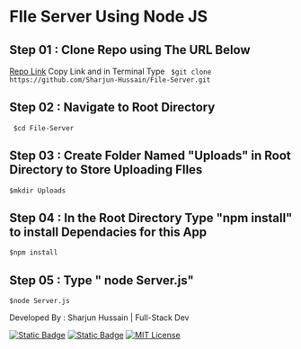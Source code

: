 # FIle Server Using Node JS

## Step 01 : Clone Repo using The **URL** Below
[Repo Link](https://github.com/Sharjun-Hussain/File-Server.git) Copy Link and in Terminal Type
` $git clone https://github.com/Sharjun-Hussain/File-Server.git`

## Step 02 : Navigate to Root Directory
` $cd File-Server`
## Step 03 : Create Folder Named "Uploads" in Root Directory to Store Uploading FIles 
`$mkdir Uploads`

## Step 04 : In the Root Directory Type "npm install" to install Dependacies for this App
`$npm install`

## Step 05 : Type " node Server.js" 
`$node Server.js`




Developed By : Sharjun Hussain | Full-Stack Dev 


[![Static Badge](https://img.shields.io/badge/github-sharjun--hussain-blue)](https://github.com/Sharjun-Hussain)
[![Static Badge](https://img.shields.io/badge/LinkedIn-sharjun--hussain-blue)](https://www.linkedin.com/in/sharjun-hussain/)
[![MIT License](https://img.shields.io/badge/License-MIT-green.svg)](https://choosealicense.com/licenses/mit/)




